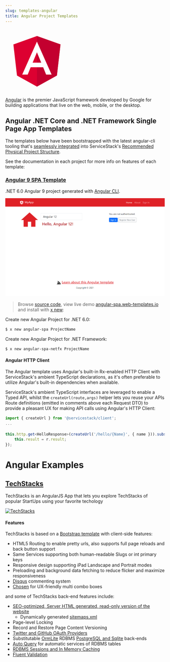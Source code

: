 ```yaml
---
slug: templates-angular
title: Angular Project Templates
---
```


<div class="my-8 ml-20"><svg style="max-width:200px" xmlns="http://www.w3.org/2000/svg" xmlns:xlink="http://www.w3.org/1999/xlink" x="0px" y="0px"
	 viewBox="0 0 250 250" xml:space="preserve">
<g>
	<polygon fill="#DD0031" points="125,30 125,30 125,30 31.9,63.2 46.1,186.3 125,230 125,230 125,230 203.9,186.3 218.1,63.2 	"/>
	<polygon fill="#C3002F" points="125,30 125,52.2 125,52.1 125,153.4 125,153.4 125,230 125,230 203.9,186.3 218.1,63.2 125,30 	"/>
	<path fill="#FFFFFF" d="M125,52.1L66.8,182.6h0h21.7h0l11.7-29.2h49.4l11.7,29.2h0h21.7h0L125,52.1L125,52.1L125,52.1L125,52.1
		L125,52.1z M142,135.4H108l17-40.9L142,135.4z"/>
</g>
</svg></div>

[Angular](https://angular.io) is the premier JavaScript framework developed by Google for building applications that live on the web, mobile, or the desktop.

## Angular .NET Core and .NET Framework Single Page App Templates

The templates below have been bootstrapped with the latest angular-cli tooling that's 
[seamlessly integrated](https://docs.servicestack.net/templates-single-page-apps#end-to-end-typed-apis) into 
ServiceStack's [Recommended Physical Project Structure](/physical-project-structure). 

See the documentation in each project for more info on features of each template:

### [Angular 9 SPA Template](https://github.com/NetCoreTemplates/angular-spa)

.NET 6.0 Angular 9 project generated with [Angular CLI](https://github.com/angular/angular-spa).

[![](https://raw.githubusercontent.com/ServiceStack/Assets/master/csharp-templates/angular-spa.png)](http://angular-spa.web-templates.io/)

> Browse [source code](https://github.com/NetCoreTemplates/angular-spa), view live demo [angular-spa.web-templates.io](http://angular-spa.web-templates.io) and install with [x new](/web-new):

Create new Angular Project for .NET 6.0:

```bash
$ x new angular-spa ProjectName
```

Create new Angular Project for .NET Framework:

```bash
$ x new angular-spa-netfx ProjectName
```

#### Angular HTTP Client

The Angular template uses Angular's built-in Rx-enabled HTTP Client with ServiceStack's ambient TypeScript declarations, as it's often preferable to utilize Angular's built-in dependencies when available.

ServiceStack's ambient TypeScript interfaces are leveraged to enable a Typed API, whilst the `createUrl(route,args)` helper lets you reuse your APIs Route definitions (emitted in comments above each Request DTO) to provide a pleasant UX for making API calls using Angular's HTTP Client:

```ts
import { createUrl } from '@servicestack/client';
...

this.http.get<HelloResponse>(createUrl('/hello/{Name}', { name })).subscribe(r => {
    this.result = r.result;
});
```

# Angular Examples

## [TechStacks](https://github.com/ServiceStackApps/TechStacks)

TechStacks is an AngularJS App that lets you explore TechStacks of popular StartUps using your favorite techology

[![TechStacks](https://raw.githubusercontent.com/ServiceStack/Assets/master/img/livedemos/techstacks/screenshots/techstacks.png)](http://angular.techstacks.io)

#### Features 

TechStacks is based on a [Bootstrap template](http://getbootstrap.com) with client-side features:

 - HTML5 Routing to enable pretty urls, also supports full page reloads and back button support
 - Same Services supporting both human-readable Slugs or int primary keys
 - Responsive design supporting iPad Landscape and Portrait modes
 - Preloading and background data fetching to reduce flicker and maximize responsiveness
 - [Disqus](https://disqus.com/) commenting system
 - [Chosen](http://harvesthq.github.io/chosen/) for UX-friendly multi combo boxes

and some of TechStacks back-end features include: 

 - [SEO-optimized, Server HTML generated, read-only version of the website](https://techstacks.io/?html=server)
   - Dynamically generated [sitemaps.xml](https://techstacks.io/sitemap.xml)
 - Page-level Locking
 - Record and Restore Page Content Versioning
 - [Twitter and GitHub OAuth Providers](https://github.com/ServiceStack/ServiceStack/wiki/Authentication-and-authorization)
 - Substitutable [OrmLite](https://github.com/ServiceStack/ServiceStack.OrmLite) RDBMS [PostgreSQL and Sqlite](https://github.com/ServiceStackApps/TechStacks/blob/875e78910e43d2230f0925b71d5990497216511e/src/TechStacks/TechStacks/AppHost.cs#L49-L56) back-ends
 - [Auto Query](https://github.com/ServiceStack/ServiceStack/wiki/Auto-Query) for automatic services of RDBMS tables
 - [RDBMS Sessions and In Memory Caching](https://github.com/ServiceStack/ServiceStack/wiki/Caching)
 - [Fluent Validation](https://github.com/ServiceStack/ServiceStack/wiki/Validation)
